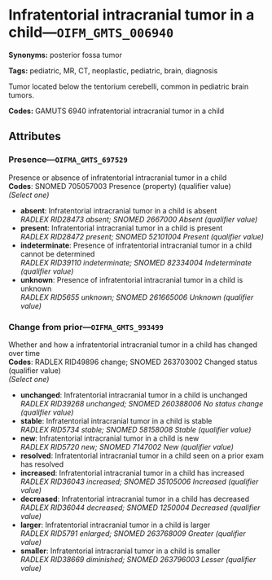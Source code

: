 # Infratentorial intracranial tumor in a child—`OIFM_GMTS_006940`

**Synonyms:** posterior fossa tumor

**Tags:** pediatric, MR, CT, neoplastic, pediatric, brain, diagnosis

Tumor located below the tentorium cerebelli, common in pediatric brain tumors.

**Codes:** GAMUTS 6940 infratentorial intracranial tumor in a child

## Attributes

### Presence—`OIFMA_GMTS_697529`

Presence or absence of infratentorial intracranial tumor in a child  
**Codes**: SNOMED 705057003 Presence (property) (qualifier value)  
*(Select one)*

- **absent**: Infratentorial intracranial tumor in a child is absent  
_RADLEX RID28473 absent; SNOMED 2667000 Absent (qualifier value)_
- **present**: Infratentorial intracranial tumor in a child is present  
_RADLEX RID28472 present; SNOMED 52101004 Present (qualifier value)_
- **indeterminate**: Presence of infratentorial intracranial tumor in a child cannot be determined  
_RADLEX RID39110 indeterminate; SNOMED 82334004 Indeterminate (qualifier value)_
- **unknown**: Presence of infratentorial intracranial tumor in a child is unknown  
_RADLEX RID5655 unknown; SNOMED 261665006 Unknown (qualifier value)_

### Change from prior—`OIFMA_GMTS_993499`

Whether and how a infratentorial intracranial tumor in a child has changed over time  
**Codes**: RADLEX RID49896 change; SNOMED 263703002 Changed status (qualifier value)  
*(Select one)*

- **unchanged**: Infratentorial intracranial tumor in a child is unchanged  
_RADLEX RID39268 unchanged; SNOMED 260388006 No status change (qualifier value)_
- **stable**: Infratentorial intracranial tumor in a child is stable  
_RADLEX RID5734 stable; SNOMED 58158008 Stable (qualifier value)_
- **new**: Infratentorial intracranial tumor in a child is new  
_RADLEX RID5720 new; SNOMED 7147002 New (qualifier value)_
- **resolved**: Infratentorial intracranial tumor in a child seen on a prior exam has resolved  
- **increased**: Infratentorial intracranial tumor in a child has increased  
_RADLEX RID36043 increased; SNOMED 35105006 Increased (qualifier value)_
- **decreased**: Infratentorial intracranial tumor in a child has decreased  
_RADLEX RID36044 decreased; SNOMED 1250004 Decreased (qualifier value)_
- **larger**: Infratentorial intracranial tumor in a child is larger  
_RADLEX RID5791 enlarged; SNOMED 263768009 Greater (qualifier value)_
- **smaller**: Infratentorial intracranial tumor in a child is smaller  
_RADLEX RID38669 diminished; SNOMED 263796003 Lesser (qualifier value)_